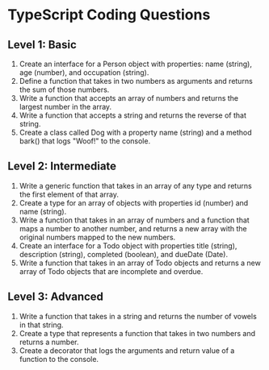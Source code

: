 # TypeScript Coding Questions

## Level 1: Basic
<ol>
<li>Create an interface for a Person object with properties: name (string), age (number), and occupation (string).</li>
<li>Define a function that takes in two numbers as arguments and returns the sum of those numbers.</li>
<li>Write a function that accepts an array of numbers and returns the largest number in the array.</li>
<li>Write a function that accepts a string and returns the reverse of that string.</li>
<li>Create a class called Dog with a property name (string) and a method bark() that logs "Woof!" to the console.</li>
</ol>

## Level 2: Intermediate
<ol>
<li>Write a generic function that takes in an array of any type and returns the first element of that array.</li>
<li>Create a type for an array of objects with properties id (number) and name (string).</li>
<li>Write a function that takes in an array of numbers and a function that maps a number to another number, and returns a new array with the original numbers mapped to the new numbers.</li>
<li>Create an interface for a Todo object with properties title (string), description (string), completed (boolean), and dueDate (Date).</li>
<li>Write a function that takes in an array of Todo objects and returns a new array of Todo objects that are incomplete and overdue.</li>
</ol>

## Level 3: Advanced
<ol>
<li>Write a function that takes in a string and returns the number of vowels in that string.</li>
<li>Create a type that represents a function that takes in two numbers and returns a number.</li>
<li>Create a decorator that logs the arguments and return value of a function to the console.</li>
</ol>